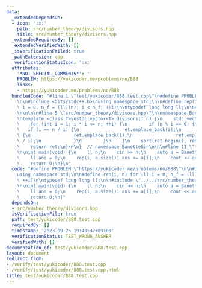 ```yaml
---
data:
  _extendedDependsOn:
  - icon: ':x:'
    path: src/number_theory/divisors.hpp
    title: src/number_theory/divisors.hpp
  _extendedRequiredBy: []
  _extendedVerifiedWith: []
  _isVerificationFailed: true
  _pathExtension: cpp
  _verificationStatusIcon: ':x:'
  attributes:
    '*NOT_SPECIAL_COMMENTS*': ''
    PROBLEM: https://yukicoder.me/problems/no/888
    links:
    - https://yukicoder.me/problems/no/888
  bundledCode: "#line 1 \"test/yukicoder/888.test.cpp\"\n#define PROBLEM \"https://yukicoder.me/problems/no/888\"\
    \n\n#include <bits/stdc++.h>\nusing namespace std;\n\n#define rep(i, n) for (ll\
    \ i = 0, n_f = (ll)(n); i < n_f; ++i)\n\ntypedef long long ll;\n\n#line 1 \"src/number_theory/divisors.hpp\"\
    \n\n\n\n#line 5 \"src/number_theory/divisors.hpp\"\n\nnamespace BanetteGin {\n\
    \ntemplate <class T>\nstd::vector<T> divisors(T n) {\n    std::vector<T> ret;\n\
    \    for (int i = 1; i * i <= n; ++i) {\n        if (n % i == 0) {\n         \
    \   if (i == n / i) {\n                ret.emplace_back(i);\n            } else\
    \ {\n                ret.emplace_back(i);\n                ret.emplace_back(n\
    \ / i);\n            }\n        }\n    }\n    sort(ret.begin(), ret.end());\n\
    \    return ret;\n}\n\n}  // namespace BanetteGin\n\n\n#line 11 \"test/yukicoder/888.test.cpp\"\
    \n\nint main(void) {\n    ll n;\n    cin >> n;\n    auto a = BanetteGin::divisors(n);\n\
    \    ll ans = 0;\n    rep(i, a.size()) ans += a[i];\n    cout << ans << endl;\n\
    \    return 0;\n}\n"
  code: "#define PROBLEM \"https://yukicoder.me/problems/no/888\"\n\n#include <bits/stdc++.h>\n\
    using namespace std;\n\n#define rep(i, n) for (ll i = 0, n_f = (ll)(n); i < n_f;\
    \ ++i)\n\ntypedef long long ll;\n\n#include \"../../src/number_theory/divisors.hpp\"\
    \n\nint main(void) {\n    ll n;\n    cin >> n;\n    auto a = BanetteGin::divisors(n);\n\
    \    ll ans = 0;\n    rep(i, a.size()) ans += a[i];\n    cout << ans << endl;\n\
    \    return 0;\n}"
  dependsOn:
  - src/number_theory/divisors.hpp
  isVerificationFile: true
  path: test/yukicoder/888.test.cpp
  requiredBy: []
  timestamp: '2023-09-25 19:49:37+09:00'
  verificationStatus: TEST_WRONG_ANSWER
  verifiedWith: []
documentation_of: test/yukicoder/888.test.cpp
layout: document
redirect_from:
- /verify/test/yukicoder/888.test.cpp
- /verify/test/yukicoder/888.test.cpp.html
title: test/yukicoder/888.test.cpp
---
```

